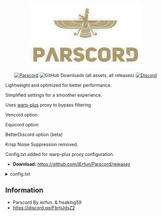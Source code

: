 <div align="center">

<a href="https://github.com/iErfun/Parscord"><img src="./assets/logo.png" alt="Parscord" style="width: 70%"/></a>

[![Parscord](https://img.shields.io/badge/Parscord-grey?style=flat-square)](https://github.com/Parscord/Parscord)
![GitHub Downloads (all assets, all releases)](https://img.shields.io/github/downloads/iErfun/Parscord/total?style=flat-square&color=gray)
[![Discord](https://img.shields.io/discord/1266760643692859402?style=flat-square&logo=discord&logoColor=white&label=Discord&color=768AD4&)](https://discord.gg/FFbrtjJdsZ2)

</div>

Lightweight and optimized for better performance.

Simplified settings for a smoother experience.

Uses [warp-plus](https://github.com/bepass-org/warp-plus) proxy to bypass filtering

Vencord option

Equicord option

BetterDiscord option (beta)

Krisp Noise Suppression removed.

Config.txt added for warp-plus proxy configuration.

* **Download:** https://github.com/iErfun/Parscord/releases

<details>
<summary>config.txt</summary>

```ini
MODE=1         // MODE=1 (Psiphon mode), MODE=2 (Warp mode), MODE=0 (disable proxy) 
DNS=1.1.1.1    // DNS address
REGION=US      // Psiphon country code
KEY=           // Warp+ key
ENDPOINT=      // Warp endpoint

DEBUG=false    // Debug mode (options: true, false)
```

</details>

## Information
- Parscord By ierfun. & freaking59
- https://discord.gg/FbrtjJdsZ2
